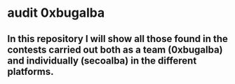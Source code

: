 # audit 0xbugalba
## In this repository I will show all those found in the contests carried out both as a team (0xbugalba) and individually (secoalba) in the different platforms.

